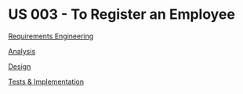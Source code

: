 # US 003 - To Register an Employee

[Requirements Engineering](01.requirements-engineering/US003-requirements-engineering.md)

[Analysis](02.analysis/US003-analysis.md)

[Design](03.design/Readme.md)

[Tests & Implementation ](04.tests-and-implementation/Readme.md)
